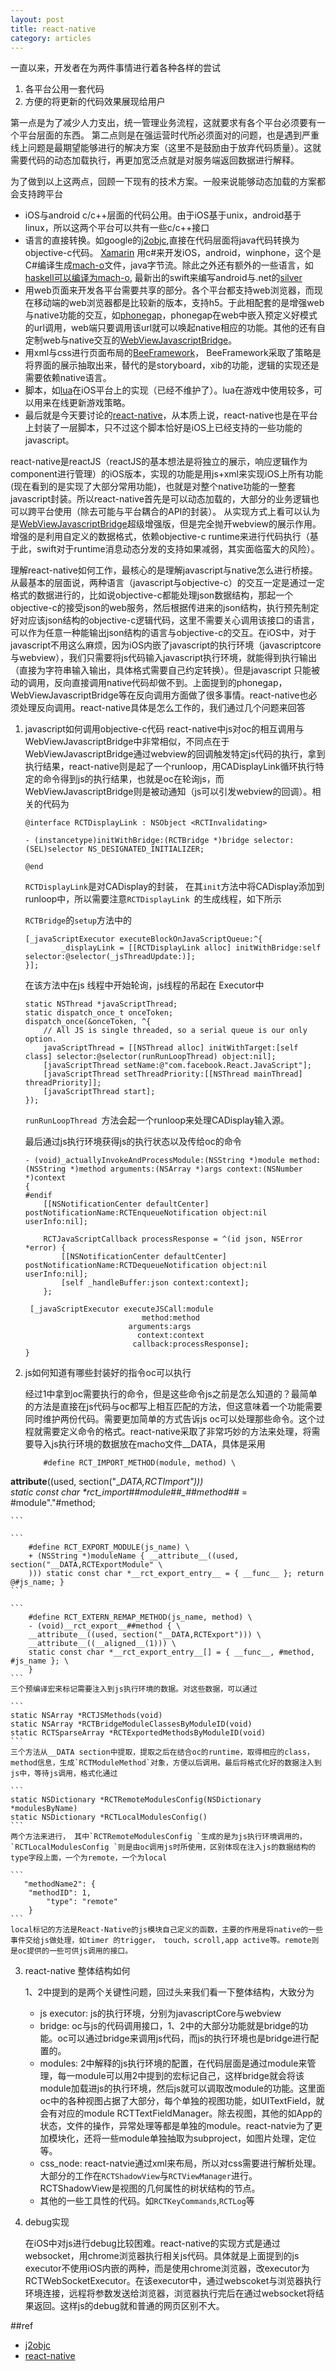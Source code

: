 ```yaml
---
layout: post
title: react-native 
category: articles
---
```


一直以来，开发者在为两件事情进行着各种各样的尝试

1. 各平台公用一套代码
2. 方便的将更新的代码效果展现给用户

第一点是为了减少人力支出，统一管理业务流程，这就要求有各个平台必须要有一个平台层面的东西。
第二点则是在强运营时代所必须面对的问题，也是遇到严重线上问题是最期望能够进行的解决方案（这里不是鼓励由于放弃代码质量）。这就需要代码的动态加载执行，再更加宽泛点就是对服务端返回数据进行解释。

为了做到以上这两点，回顾一下现有的技术方案。一般来说能够动态加载的方案都会支持跨平台

* iOS与android c/c++层面的代码公用。由于iOS基于unix，android基于linux，所以这两个平台可以共有一些c/c++接口
* 语言的直接转换。如google的[j2objc][],直接在代码层面将java代码转换为objective-c代码。 [Xamarin][] 用c#来开发iOS，android，winphone，这个是C#编译生成[mach-o][]文件，java字节流。除此之外还有额外的一些语言，如[haskell可以编译为mach-o](https://wiki.haskell.org/IPhone), 最新出的swift来编写android与.net的[silver][]
* 用web页面来开发各平台需要共享的部分。各个平台都支持web浏览器，而现在移动端的web浏览器都是比较新的版本，支持h5。于此相配套的是增强web与native功能的交互，如[phonegap][]，phonegap在web中嵌入预定义好模式的url调用，web端只要调用该url就可以唤起native相应的功能。其他的还有自定制web与native交互的[WebViewJavascriptBridge][]。
* 用xml与css进行页面布局的[BeeFramework][]， BeeFramework采取了策略是将界面的展示抽取出来，替代的是storyboard，xib的功能，逻辑的实现还是需要依赖native语言。
* 脚本，如[lua][wax]在iOS平台上的实现（已经不维护了）。lua在游戏中使用较多，可以用来在线更新游戏策略。
* 最后就是今天要讨论的[react-native][]，从本质上说，react-native也是在平台上封装了一层脚本，只不过这个脚本恰好是iOS上已经支持的一些功能的javascript。


react-native是reactJS（reactJS的基本想法是将独立的展示，响应逻辑作为component进行管理）的iOS版本，实现的功能是用js+xml来实现iOS上所有功能(现在看到的是实现了大部分常用功能)，也就是对整个native功能的一整套javascript封装。所以react-native首先是可以动态加载的，大部分的业务逻辑也可以跨平台使用（除去可能与平台耦合的API的封装）。  从实现方式上看可以认为是[WebViewJavascriptBridge][]超级增强版，但是完全抛开webview的展示作用。增强的是利用自定义的数据格式，依赖objective-c runtime来进行代码执行（基于此，swift对于runtime消息动态分发的支持如果减弱，其实面临蛮大的风险）。

理解react-native如何工作，最核心的是理解javascript与native怎么进行桥接。从最基本的层面说，两种语言（javascript与objective-c）的交互一定是通过一定格式的数据进行的，比如说objective-c都能处理json数据结构，那起一个objective-c的接受json的web服务，然后根据传进来的json结构，执行预先制定好对应该json结构的objective-c逻辑代码，这里不需要关心调用该接口的语言，可以作为任意一种能输出json结构的语言与objective-c的交互。在iOS中，对于javascript不用这么麻烦，因为iOS内嵌了javascript的执行环境（javascriptcore与webview），我们只需要将js代码输入javascript执行环境，就能得到执行输出（直接为字符串输入输出，具体格式需要自己约定转换）。但是javascript 只能被动的调用，反向直接调用native代码却做不到。上面提到的phonegap，WebViewJavascriptBridge等在反向调用方面做了很多事情。react-native也必须处理反向调用。react-native具体是怎么工作的，我们通过几个问题来回答

1. javascript如何调用objective-c代码
	react-native中js对oc的相互调用与WebViewJavascriptBridge中非常相似，不同点在于WebViewJavascriptBridge通过webview的回调触发特定js代码的执行，拿到执行结果，react-native则是起了一个runloop，用CADisplayLink循环执行特定的命令得到js的执行结果，也就是oc在轮询js，而WebViewJavascriptBridge则是被动通知（js可以引发webview的回调）。相关的代码为
	
	```objc
	@interface RCTDisplayLink : NSObject <RCTInvalidating>

	- (instancetype)initWithBridge:(RCTBridge *)bridge selector:(SEL)selector NS_DESIGNATED_INITIALIZER;

	@end
	```
	
	`RCTDisplayLink`是对CADisplay的封装， 在其`init`方法中将CADisplay添加到runloop中，所以需要注意`RCTDisplayLink `的生成线程，如下所示
	
	`RCTBridge`的`setup`方法中的
	
	```
	[_javaScriptExecutor executeBlockOnJavaScriptQueue:^{
    		_displayLink = [[RCTDisplayLink alloc] initWithBridge:self 			selector:@selector(_jsThreadUpdate:)];
  	}];
	```
	
	在该方法中在js 线程中开始轮询，js线程的吊起在 Executor中
	
	```objc
	static NSThread *javaScriptThread;
  	static dispatch_once_t onceToken;
  	dispatch_once(&onceToken, ^{
   	 	// All JS is single threaded, so a serial queue is our only option.
    	javaScriptThread = [[NSThread alloc] initWithTarget:[self class] selector:@selector(runRunLoopThread) object:nil];
    	[javaScriptThread setName:@"com.facebook.React.JavaScript"];
    	[javaScriptThread setThreadPriority:[[NSThread mainThread] threadPriority]];
    	[javaScriptThread start];
  	});
	```
	`runRunLoopThread `方法会起一个runloop来处理CADisplay输入源。
	
	最后通过js执行环境获得js的执行状态以及传给oc的命令
	
	```
	- (void)_actuallyInvokeAndProcessModule:(NSString *)module method:(NSString *)method arguments:(NSArray *)args context:(NSNumber *)context
	{
	#endif
  		[[NSNotificationCenter defaultCenter] postNotificationName:RCTEnqueueNotification object:nil userInfo:nil];

  		RCTJavaScriptCallback processResponse = ^(id json, NSError *error) {
    		[[NSNotificationCenter defaultCenter] postNotificationName:RCTDequeueNotification object:nil userInfo:nil];
    		[self _handleBuffer:json context:context];
  		};

 	 [_javaScriptExecutor executeJSCall:module
                              method:method
                           arguments:args
                             context:context
                            callback:processResponse];
	}
	```
	
	
	
2. js如何知道有哪些封装好的指令oc可以执行
	
	经过1中拿到oc需要执行的命令，但是这些命令js之前是怎么知道的？最简单的方法是直接在js代码与oc都写上相互匹配的方法，但这意味着一个功能需要同时维护两份代码。需要更加简单的方式告诉js oc可以处理那些命令。这个过程就需要定义命令的格式。react-native采取了非常巧妙的方法来处理，将需要导入js执行环境的数据放在macho文件__DATA，具体是采用
	
	```
		#define RCT_IMPORT_METHOD(module, method) \
__attribute__((used, section("__DATA,RCTImport"))) \
		static const char *__rct_import_##module##_##method##__ = #module"."#method;
		
	```
	
	```
		#define RCT_EXPORT_MODULE(js_name) \
  		+ (NSString *)moduleName { __attribute__((used, section("__DATA,RCTExportModule" \
  		))) static const char *__rct_export_entry__ = { __func__ }; return @#js_name; }
	```
	
	```
		#define RCT_EXTERN_REMAP_METHOD(js_name, method) \
 		- (void)__rct_export__##method { \
    	__attribute__((used, section("__DATA,RCTExport"))) \
    	__attribute__((__aligned__(1))) \
    	static const char *__rct_export_entry__[] = { __func__, #method, #js_name }; \
  		}
	```
	三个预编译宏来标记需要注入到js执行环境的数据。对这些数据，可以通过
	
	```
	static NSArray *RCTJSMethods(void)
	static NSArray *RCTBridgeModuleClassesByModuleID(void)
	static RCTSparseArray *RCTExportedMethodsByModuleID(void)
	```
	三个方法从__DATA section中提取，提取之后在结合oc的runtime，取得相应的class，method信息，生成`RCTModuleMethod`对象，方便以后调用。最后将格式化好的数据注入到js中，等待js调用，格式化通过
	
	```
	static NSDictionary *RCTRemoteModulesConfig(NSDictionary *modulesByName)
	static NSDictionary *RCTLocalModulesConfig()
	```
	两个方法来进行， 其中`RCTRemoteModulesConfig `生成的是为js执行环境调用的，`RCTLocalModulesConfig `则是由oc调用js时所使用，区别体现在注入js的数据结构的type字段上面，一个为remote，一个为local
	
	```
	   "methodName2": {
       	"methodID": 1,
        	"type": "remote"
      	}
	```
	local标记的方法是React-Native的js模块自己定义的函数，主要的作用是将native的一些事件交给js做处理，如timer 的trigger， touch，scroll,app active等。remote则是oc提供的一些可供js调用的接口。
	

3. react-native 整体结构如何
	
	1、2中提到的是两个关键性问题，回过头来我们看一下整体结构，大致分为
	* js executor: js的执行环境，分别为javascriptCore与webview
	* bridge: oc与js的代码调用接口，1、2中的大部分功能就是bridge的功能。oc可以通过bridge来调用js代码，而js的执行环境也是bridge进行配置的。
	* modules: 2中解释的js执行环境的配置，在代码层面是通过module来管理，每一module可以用2中提到的宏标记自己，这样bridge就会将该module加载进js的执行环境，然后js就可以调取改module的功能。这里面oc中的各种视图占据了大部分，每个单独的视图功能，如UITextField，就会有对应的module RCTTextFieldManager。除去视图，其他的如App的状态，文件的操作，异常处理等都是单独的module。react-natvie为了更加模块化，还将一些module单独抽取为subproject，如图片处理，定位等。
	* css_node: react-natvie通过xml来布局，所以对css需要进行解析处理。大部分的工作在`RCTShadowView`与`RCTViewManager`进行。RCTShadowView是视图的几何属性的树状结构的节点。
	* 其他的一些工具性的代码。如`RCTKeyCommands`,`RCTLog`等
	
4. debug实现
	
	在iOS中对js进行debug比较困难。react-native的实现方式是通过websocket，用chrome浏览器执行相关js代码。具体就是上面提到的js executor不使用iOS内嵌的两种，而是使用chrome浏览器，改executor为RCTWebSocketExecutor。在该executor中，通过webscoket与浏览器执行环境连接，远程将参数发送给浏览器，浏览器执行完后在通过websocket将结果返回。这样js的debug就和普通的网页区别不大。

##ref

* [j2objc][]
* [react-native][]

[react-native]: https://facebook.github.io/react-native/docs/getting-started.html
[j2objc]: https://github.com/google/j2objc 
[wax]: https://github.com/probablycorey/wax
[BeeFramework]: https://github.com/gavinkwoe/BeeFramework
[react-native]: https://github.com/facebook/react-native
[Xamarin]: http://www.microsoft.com/taiwan/vstudio//
[mach-o]: https://developer.apple.com/library/mac/documentation/DeveloperTools/Conceptual/MachORuntime/index.html
[WebViewJavascriptBridge]: https://github.com/marcuswestin/WebViewJavascriptBridge
[phonegap]: https://github.com/sintaxi/phonegap
[silver]: http://elementscompiler.com/elements/silver/